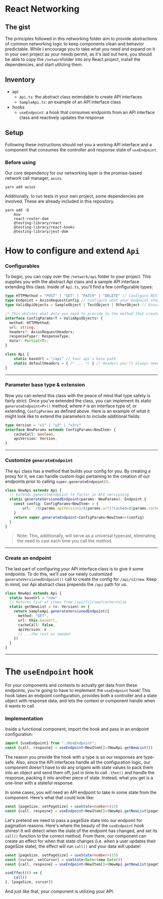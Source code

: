 # React Networking

## The gist
The principles followed in this networking folder aim to provide abstractions of common networking
logic to keep components clean and behavior predictable. While I encourage you to take what you need
and expand on it in your own project as your needs permit, as it's laid out here, you should be able
to copy the `/network`folder into any React project, install the dependencies, and start utilizing them.

## Inventory
- api
  - `Api.ts`: the abstract class extendable to create API interfaces
  - `SampleApi.ts`: an example of an API interface class
- hooks
  - `useEndpoint`: a hook that consumes endpoints from an API interface class and reactively updates the
  response

## Setup
Following these instructions should net you a working API interface and a component that consumes the 
controller and response state of `useEndpoint`.

### Before using
Our core dependency for our networking layer is the promise-based network call manager, `axios`.

```
yarn add axios
```
Additionally, to run tests in your own project, some dependencies are involved. These are already included
in this repository.

```
yarn add -D 
    msw 
    react-router-dom 
    @testing-library/react 
    @testing-library/react-hooks 
    @testing-library/jest-dom
```

# How to configure and extend `Api`

### Configurables

To begin, you can copy over the `/network/api` folder to your project. This supplies you with the abstract
Api class and a sample API interface extending this class. Inside of `Api.ts`, you'll find a few configurable
types:

```typescript
type HTTPMethod = "POST" | "GET" | "PATCH" | "DELETE" // Configure REST methods your API allows
type Endpoint = AxiosRequestConfig // Configure what your Endpoint should look like
type ValidApiObjects = SampleObject | TestObject | OtherObject // Ensures strict return types

/* This defines what data you need to provide to the method that creates an Endpoint */
interface ConfigParams<T = ValidApiObjects> {
  method: HTTPMethod;
  url: string;
  headers?: AxiosRequestHeaders;
  responseType?: ResponseType;
  data?: Partial<T>;
}

class Api {
    static baseUrl = "/api" // Your api's base path
    static defaultHeaders = { /* ... */ } // Headers you'll always need
}
```

---

### Parameter base type & extension

Now you can extend this class with the peace of mind that type safety is fairly strict. Once you've
extended the class, you can implement its static `generateEndpoint<P>()` method, where `P` is an interface
type of, or extending, `ConfigParams` as defined above. Here is an example of what it might look like to
extend the parameters to include additional fields:

```typescript
type Version = "v1" | "v2" | "v3rc"
interface NewParams extends ConfigParams<NewItem> {
    cacheCall: boolean,
    apiVersion: Version,
}
```

---

### Customize `generateEndpoint`

The `Api` class has a method that builds your config for you. By creating a proxy for it,  we can handle 
custom logic pertaining to the creation of our endpoints prior to calling `super.generateEndpoint()`.

```typescript
class NewApi extends Api {
  // Extends generateEndpoint to factor in API versioning
  static generateVersionedEndpoint(params: NewParams): Endpoint {
    const config: ConfigParams<NewItem> = {
        url: `/${params.apiVersion}/${params.url}?cached=${params.cacheCall}`
    }
    return super.generateEndpoint<ConfigParams<NewItem>>(config)
  }
}
```

> Note: This, additionally, will serve as a universal typecast, eliminating the need to cast each time you
> call the method.

---

### Create an endpoint
The last part of configuring your API interface class is to give it some endpoints. To do this, we'll use our
newly customized `generateVersionedEndpoint()` call to create the config for `/api/v2/new`. Keep in mind, our Api abstract
class prepends the `/api` path for us.

```typescript
class NewApi extends Api {
  static baseUrl = "new"
  // Returns list of items from /api/{v}/new?cache=false
  static getNewList = (v: Version) => {
    return SampleApi.generateVersionedEndpoint({
      method: "GET",
      url: this.baseUrl,
      cacheCall: false,
      apiVersion: v
      // ...the rest as needed
    })
  }
}
```

---

# The `useEndpoint` hook

For your components and contexts to actually get data from these endpoints, you're going to have to implement
the `useEndpoint` hook! This hook takes an endpoint configuration, provides both a controller
and a state object with response data, and lets the context or component handle when it wants to call.

### Implementation 

Inside a functional component, import the hook and pass in an endpoint configuration:

```typescript
import {useEndpoint} from "./UseEndpoint";
const {call, resposne} = useEndpoint<NewItem[]>(NewApi.getNewList())
```

The reason you provide the hook with a type is so our responses are type-safe. Also, since the API interfaces handle all the
configuration logic, our component doesn't have to do any origami with state values to pack them into
an object and send them off, just in time to call `.then()` and handle the response, packing it into
another piece of state. Instead, what you get is a one-liner with a stateful response.

In some cases, you _will_ need an API endpoint to take in some state from the component. Here's what that
could look like:

```typescript
const [pageSize, setPageSize] = useState<number>(15)
const {call, resposne} = useEndpoint<NewItem[]>(NewApi.getNewList(pageSize))
```

Let's pretend we need to pass a pageSize state into our endpoint for pagination reasons.
Here's where the beauty of the `useEndpoint` hook shines! It will detect when the state of the endpoint
has changed, and set its `call()` function to the correct method. From there, our component can create
an effect for when that state changes (i.e. when a user updates their pageSize state), the effect will
run `call()` and your data will update!

```typescript
const [pageSize, setPageSize] = useState<number>(15)
const [cursor, setCursor] = useState<Date>(new Date())
const {call, resposne} = useEndpoint<NewItem[]>(NewApi.getNewList(pageSize, cursor))

useEffect(() => {
    call()
}, [pageSize, cursor])
```

And just like that, your component is utilizing your API. 
